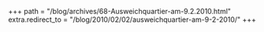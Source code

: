 +++
path = "/blog/archives/68-Ausweichquartier-am-9.2.2010.html"
extra.redirect_to = "/blog/2010/02/02/ausweichquartier-am-9-2-2010/"
+++
